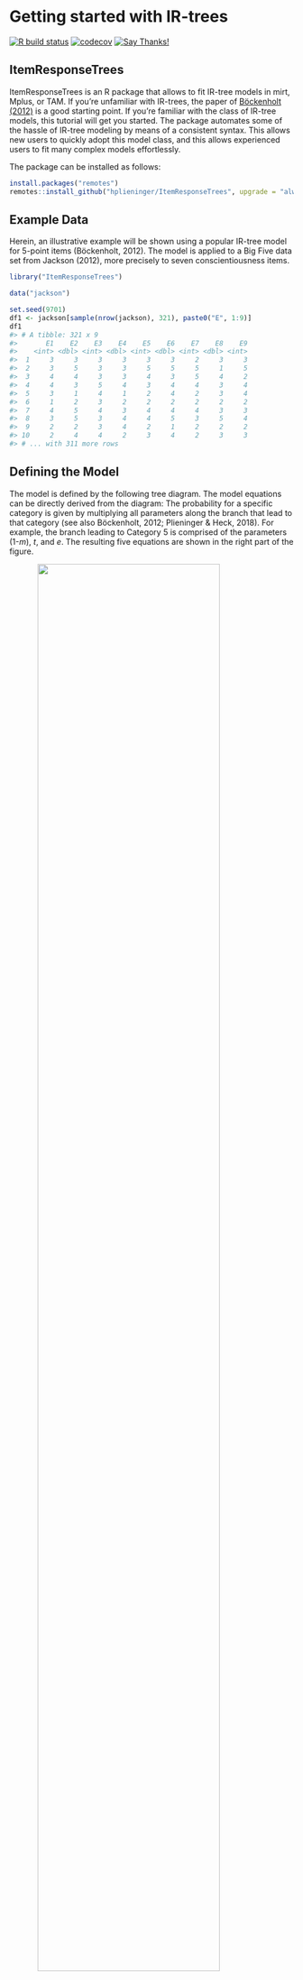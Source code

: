 Getting started with IR-trees
================

[![R build
status](https://github.com/hplieninger/ItemResponseTrees/workflows/R-CMD-check/badge.svg)](https://github.com/hplieninger/ItemResponseTrees/actions)
[![codecov](https://codecov.io/gh/hplieninger/ItemResponseTrees/branch/master/graph/badge.svg)](https://codecov.io/gh/hplieninger/ItemResponseTrees)
[![Say
Thanks\!](https://img.shields.io/badge/Say%20Thanks-!-1EAEDB.svg)](https://saythanks.io/to/plieninger@uni-mannheim.de)

## ItemResponseTrees

ItemResponseTrees is an R package that allows to fit IR-tree models in
mirt, Mplus, or TAM. If you’re unfamiliar with IR-trees, the paper of
[Böckenholt (2012)](https://dx.doi.org/10.1037/a0028111) is a good
starting point. If you’re familiar with the class of IR-tree models,
this tutorial will get you started. The package automates some of the
hassle of IR-tree modeling by means of a consistent syntax. This allows
new users to quickly adopt this model class, and this allows experienced
users to fit many complex models effortlessly.

The package can be installed as follows:

``` r
install.packages("remotes")
remotes::install_github("hplieninger/ItemResponseTrees", upgrade = "always")
```

## Example Data

Herein, an illustrative example will be shown using a popular IR-tree
model for 5-point items (Böckenholt, 2012). The model is applied to a
Big Five data set from Jackson (2012), more precisely to seven
conscientiousness items.

``` r
library("ItemResponseTrees")

data("jackson")

set.seed(9701)
df1 <- jackson[sample(nrow(jackson), 321), paste0("E", 1:9)]
df1
#> # A tibble: 321 x 9
#>       E1    E2    E3    E4    E5    E6    E7    E8    E9
#>    <int> <dbl> <int> <dbl> <int> <dbl> <int> <dbl> <int>
#>  1     3     3     3     3     3     3     2     3     3
#>  2     3     5     3     3     5     5     5     1     5
#>  3     4     4     3     3     4     3     5     4     2
#>  4     4     3     5     4     3     4     4     3     4
#>  5     3     1     4     1     2     4     2     3     4
#>  6     1     2     3     2     2     2     2     2     2
#>  7     4     5     4     3     4     4     4     3     3
#>  8     3     5     3     4     4     5     3     5     4
#>  9     2     2     3     4     2     1     2     2     2
#> 10     2     4     4     2     3     4     2     3     3
#> # ... with 311 more rows
```

## Defining the Model

The model is defined by the following tree diagram. The model equations
can be directly derived from the diagram: The probability for a specific
category is given by multiplying all parameters along the branch that
lead to that category (see also Böckenholt, 2012; Plieninger & Heck,
2018). For example, the branch leading to Category 5 is comprised of the
parameters (1-*m*), *t*, and *e*. The resulting five equations are shown
in the right part of the figure.

<img src="tools/ecn-model.png" width="80%" style="border:0px;display: block;  margin-left: auto; margin-right: auto;" />

In the ItemResponseTrees package, a model is defined using a specific
syntax that consists mainly of three parts.

1.  `Equations:` Herein, the model equation for each response category
    is listed in the format `cat = p1 * (1-p2)`, where `cat` is one of
    the observed responses (e.g., 1, …, 5). Furthermore, `p1` is a
    freely chosen parameter label, and I’ve chosen `t`, `e`, and `m`
    below corresponding to the diagram above.
2.  `IRT:` The parameters in the `Equations` (and also those in the
    figure above) actually correspond to latent variables of an IRT
    model. These latent variables are measured using a number of
    items/variables, and this is specified in this section using the
    same parameter labels as in `Equations`.  
    The format for this section is highly similar to the MODEL statement
    in Mplus: a semicolon is used after each definition; loadings
    (discrimination parameters) can be fixed using `@`. The syntax below
    fixes all loadings corresponding to dimensions *e* and *m* to 1
    corresponding to a 1PL or Rasch model, whereas all loadings
    corresponding to dimension *t* are freely estimated (i.e.,
    2PL-structure).
3.  `Class:` Can be either `Tree` for an IR-tree model or `GRM` for a
    graded response model.

<!-- end list -->

``` r
# Use irtree_create_template() to create a model-string template.
# This may also come handy if you prefer to provide the mapping matrix 
#   (i.e., pseudoitems) rather than the model equations
irtree_create_template(df1, mapping_matrix = NULL)
```

In the following, the model string for the desired IR-tree model for the
nine items is specified and saved as `m1`.

``` r
m1 <- "
# IR-tree model for 5-point items (Böckenholt, 2012)

Equations:
1 = (1-m)*(1-t)*e
2 = (1-m)*(1-t)*(1-e)
3 = m
4 = (1-m)*t*(1-e)
5 = (1-m)*t*e

IRT:
t  BY  E1,   E2,   E3,   E4,   E5,   E6,   E7,   E8,   E9;
e  BY  E1@1, E2@1, E3@1, E4@1, E5@1, E6@1, E7@1, E8@1, E9@1;
m  BY  E1@1, E2@1, E3@1, E4@1, E5@1, E6@1, E7@1, E8@1, E9@1;

Class:
Tree
"
```

In case of a graded response model, only two sections need to be
specified.

``` r
m2 <- "
# Graded response model

IRT:
t  BY  E1,   E2,   E3,   E4,   E5,   E6,   E7,   E8,   E9;

Class:
GRM
"
```

Subsequently, the function `irtree_model()` needs to be called, which
takes a model string such as `m1` or `m2` as its sole argument. The
resulting objects `model1` and `model2` of class `irtree_model` contain
all the necessary information for fitting the model. Furthermore, one
may inspect specific elements, for example, the pseudoitems contained in
the mapping matrix.

Further information on creating model strings is provided in
`?irtree_model()`.

``` r
model1 <- irtree_model(m1)
model2 <- irtree_model(m2)

model1$mapping_matrix
#>      cate  t  e m
#> [1,]    1  0  1 0
#> [2,]    2  0  0 0
#> [3,]    3 NA NA 1
#> [4,]    4  1  0 0
#> [5,]    5  1  1 0
```

## Fitting the model

Then, the model can be `fit()` using one of three different engines. The
ItemResponseTrees package supports the engines
[mirt](https://cran.r-project.org/package=mirt),
[TAM](https://cran.r-project.org/package=TAM), and Mplus (via the
[MplusAutomation](https://cran.r-project.org/package=MplusAutomation)
package). Additional arguments for the engine, for example, details of
the algorithms, can be specified via the `control` argument.

``` r
# mirt can be used with an EM algorithm (the default) or, for example, with the
# MH-RM algorithm, which seems a little bit faster here.
# See ?mirt::mirt for details.
ctrl <- control_mirt(method = "MHRM")

fit1 <- fit(model1, data = df1, engine = "mirt", control = ctrl)
fit2 <- fit(model2, data = df1, engine = "mirt", control = ctrl)
```

## Results

The easiest way to access the information stored in `fit1` and `fit2` is
via the functions `glance()`, `tidy()`, and `augment()` (that come from
the [broom](https://broom.tidyverse.org/) package, which is part of the
tidyverse).

### Model Fit

Information about model fit is obtained via `glance()`. As seen below,
the IR-tree model has 41 freely estimated parameters (3 x 9 thresholds +
9 loadings + 2 variances + 3 covariances). The GRM has 45 estimated
parameters (4 x 9 thresholds + 9 loadings). (Of course, this comparison
is a little bit unfair, because the IR-tree model is much more flexible
in terms of dimensionality/“random effects” even though it is less
flexible with respect to the thresholds/“fixed effects”.)

For the present data, the IR-tree model slightly outperforms the GRM
according to AIC and BIC, and thus one may conclude that response styles
are present in these data.

``` r
glance(fit1)
#> # A tibble: 1 x 11
#>     AIC   BIC  AICc logLik converged iterations estimator  npar  nobs n.factors
#>   <dbl> <dbl> <dbl>  <dbl> <lgl>          <int> <chr>     <int> <int>     <int>
#> 1 7660. 7815. 7672. -3789. TRUE             369 MHRM         41   321         3
#> # ... with 1 more variable: ngroups <int>

rbind(glance(fit1), glance(fit2))
#> # A tibble: 2 x 11
#>     AIC   BIC  AICc logLik converged iterations estimator  npar  nobs n.factors
#>   <dbl> <dbl> <dbl>  <dbl> <lgl>          <int> <chr>     <int> <int>     <int>
#> 1 7660. 7815. 7672. -3789. TRUE             369 MHRM         41   321         3
#> 2 7686. 7856. 7701. -3798. TRUE              84 MHRM         45   321         1
#> # ... with 1 more variable: ngroups <int>
```

### Parameter Estimates

The parameter estimates are obtained via `tidy()`. For the IR-tree
model, this returns a tibble with 66 rows (pertaining to the fixed and
estimated parameters). Below, the nine threshold/difficulty parameters
`t_E*.d` pertaining to parameter *t* are shown plus the threshold of
pseudoitem `e_E1`.

The latent variances, covariances, and correlations are shown below as
well, and these show the typical pattern of a negative correlation
between *e* and *m*.\[1\]

``` r
tidy(fit1, par_type = "difficulty")
#> # A tibble: 66 x 5
#>    parameter component term   estimate std.error
#>    <chr>     <chr>     <chr>     <dbl>     <dbl>
#>  1 Threshold <NA>      t_E1.d    1.08      0.574
#>  2 Threshold <NA>      t_E2.d   -1.07      0.652
#>  3 Threshold <NA>      t_E3.d   -1.34      0.383
#>  4 Threshold <NA>      t_E4.d   -0.208     0.563
#>  5 Threshold <NA>      t_E5.d   -1.81      0.522
#>  6 Threshold <NA>      t_E6.d   -2.12      0.632
#>  7 Threshold <NA>      t_E7.d    0.622     0.540
#>  8 Threshold <NA>      t_E8.d    0.636     0.448
#>  9 Threshold <NA>      t_E9.d   -0.178     0.351
#> 10 Threshold <NA>      e_E1.d    0.744     0.189
#> # ... with 56 more rows

tail(tidy(fit1, par_type = "difficulty"), 9)
#> # A tibble: 9 x 5
#>   parameter component term    estimate std.error
#>   <chr>     <chr>     <chr>      <dbl>     <dbl>
#> 1 Var       t         COV_11     1       NA     
#> 2 Var       e         COV_22     2.08     0.279 
#> 3 Var       m         COV_33     0.888    0.134 
#> 4 Cov       <NA>      COV_21     0.258    0.0954
#> 5 Cov       <NA>      COV_31    -0.101    0.0852
#> 6 Cov       <NA>      COV_32    -1.12     0.161 
#> 7 Corr      <NA>      CORR_21    0.179   NA     
#> 8 Corr      <NA>      CORR_31   -0.107   NA     
#> 9 Corr      <NA>      CORR_32   -0.826   NA
```

### Factor scores

The factor scores or person parameter estimates are obtained via
`augment()`. This returns a tibble comprised of the data set and the
factor scores (plus respective standard errors) for the three dimensions
*t* (F1), *e* (F2), and *m* (F3).

The correlation of the scores for the target trait (extraversion in this
case) between the IR-tree model and the GRM indicates that the models
differ in this respect even though not drastically.

``` r
augment(fit1)
#> # A tibble: 321 x 15
#>       E1    E2    E3    E4    E5    E6    E7    E8    E9 .fittedF1 .fittedF2
#>    <int> <dbl> <int> <dbl> <int> <dbl> <int> <dbl> <int>     <dbl>     <dbl>
#>  1     3     3     3     3     3     3     2     3     3   -0.743     -2.82 
#>  2     3     5     3     3     5     5     5     1     5    0.560      1.62 
#>  3     4     4     3     3     4     3     5     4     2    0.809     -0.812
#>  4     4     3     5     4     3     4     4     3     4    1.16      -0.706
#>  5     3     1     4     1     2     4     2     3     4   -0.634     -0.291
#>  6     1     2     3     2     2     2     2     2     2   -1.42      -0.807
#>  7     4     5     4     3     4     4     4     3     3    1.10      -0.808
#>  8     3     5     3     4     4     5     3     5     4    1.13       0.237
#>  9     2     2     3     4     2     1     2     2     2   -0.905     -0.767
#> 10     2     4     4     2     3     4     2     3     3   -0.0666    -1.51 
#> # ... with 311 more rows, and 4 more variables: .fittedF3 <dbl>,
#> #   .se.fitF1 <dbl>, .se.fitF2 <dbl>, .se.fitF3 <dbl>

cor(augment(fit1)$.fittedF1, augment(fit2)$.fittedF1)
#> [1] 0.9021495
```

1.  The order of the processes corresponds to the order of appearance in
    the section `IRT` of the model string. Thus, the order here is *t*,
    *e*, *m*, such that `COV_33` is the variance of Personparameters for
    *m*, and `CORR_32` is the correlation between *m* and *e*. Likewise,
    in the output of `augment(fit1)` shown herein, `F1` corresponds to
    *t* etc.
